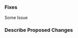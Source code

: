 <!--
This is a simple template for filing JRubyArt issues.

Please help us help you by providing the information below.

Text inside XML comment tags will not be shown in your report.
-->

### Fixes

Some Issue

### Describe Proposed Changes



